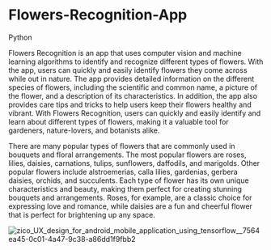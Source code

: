 # Flowers-Recognition-App
Python



Flowers Recognition is an app that uses computer vision and machine learning algorithms to identify and recognize different types of flowers. With the app, users can quickly and easily identify flowers they come across while out in nature. The app provides detailed information on the different species of flowers, including the scientific and common name, a picture of the flower, and a description of its characteristics. In addition, the app also provides care tips and tricks to help users keep their flowers healthy and vibrant. With Flowers Recognition, users can quickly and easily identify and learn about different types of flowers, making it a valuable tool for gardeners, nature-lovers, and botanists alike.

There are many popular types of flowers that are commonly used in bouquets and floral arrangements. The most popular flowers are roses, lilies, daisies, carnations, tulips, sunflowers, daffodils, and marigolds. Other popular flowers include alstroemerias, calla lilies, gardenias, gerbera daisies, orchids, and succulents. Each type of flower has its own unique characteristics and beauty, making them perfect for creating stunning bouquets and arrangements. Roses, for example, are a classic choice for expressing love and romance, while daisies are a fun and cheerful flower that is perfect for brightening up any space.


![zico_UX_design_for_android_mobile_application_using_tensorflow__7564ea45-0c01-4a47-9c38-a86dd1f9fbb2](https://user-images.githubusercontent.com/68817735/220925678-91e277c5-7cd2-45e4-93a3-2bf52254910a.png)
